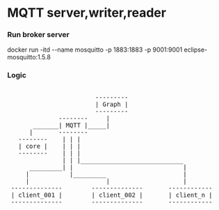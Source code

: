 # MQTT server,writer,reader

### Run broker server
docker run -itd --name mosquitto -p 1883:1883 -p 9001:9001 eclipse-mosquitto:1.5.8


### Logic
<pre>

                        ---------
                        | Graph | 
                        ---------             
              --------     |
       _______| MQTT |_____|
      |       --------
   --------    | | |
   | core |    | | |
   --------    | | |
               | | |____________________________
      _________| |                              |
     |           |_________                     |
     |                     |                    |
 --------------        --------------       ------------
 | client_001 |        | client_002 |       | client_n |
 --------------        --------------       ------------

</pre>
